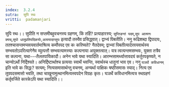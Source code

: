 ```yaml
---
index:  3.2.4
sutra:  सुपि स्थः
vritti:  padamanjari
---
```


सुपि स्थः।। सुपीति न सप्तमीबहुवचनस्य ग्रहणम्, किं तर्हि? प्रत्याहारस्य; `सुप्तिङन्तं पदम्`,`सुप आत्मनः क्यच्`,`सुपो धातुप्रतिपदिकयोः`,`अव्ययादाप्सुपः` इत्यादौ तस्यैव प्रसिद्ध्वात्। द्वाभ्यं पिबतीति। ननु रूढिशब्दा द्विपादयः, ततश्चासन्तमप्यवयवार्तमाश्रित्य कर्मोपपद एव कः करिष्यते? नैतदेवम्; द्वाभ्यां पिबतीत्यादेरवयवार्थस्य सम्भवतोऽपरित्यागेनैव व्युत्पत्तौ सम्भवत्यामस्याः कल्पनाया अयुक्तत्वात्। यत्र त्वत्यन्तमसम्भवः, युक्ता तत्रैव सा कल्पना, यथा---तैलतपायिकादौ। अनेन भावे यथा स्यादिति। आरम्भसामर्थ्यात्तावदयं कर्तुरपकृष्यते, न चान्योऽर्थो निर्द्दिश्यते। अनिर्द्दिष्टार्थाश्च प्रत्ययाः स्वार्थे भवन्ति, स्वार्थस्च धातूनां भाव एव। ननु `घञर्थे कविधानम्` इति भावे कः सिद्धः? सत्यम्; नित्यसमासार्थन्तु वचनम्, अन्यर्था पाक्षिकः षष्ठीसमासः स्याद्। नित्य एव तूपपदसमासो भवति, तथा चाखूनामुत्थानमित्यस्वपदेन विग्रहः कृतः। घञर्थे कविधानमित्यत्र स्थग्रहणं कर्तृवर्जिते कारकेऽपि यथा स्यादिति।।
